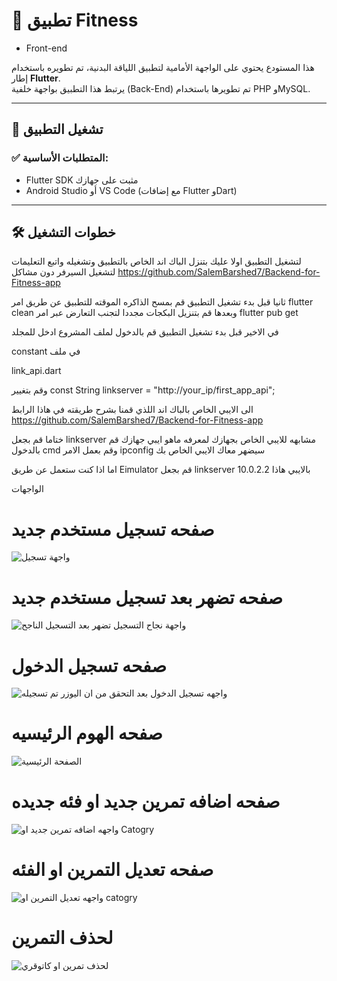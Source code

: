# 📱 تطبيق Fitness 
- Front-end

هذا المستودع يحتوي على الواجهة الأمامية لتطبيق اللياقة البدنية، تم تطويره باستخدام إطار **Flutter**.  
يرتبط هذا التطبيق بواجهة خلفية (Back-End) تم تطويرها باستخدام PHP وMySQL.

---

## 🚀 تشغيل التطبيق

### ✅ المتطلبات الأساسية:

- Flutter SDK مثبت على جهازك  
- Android Studio أو VS Code (مع إضافات Flutter وDart)

---

## 🛠️ خطوات التشغيل


لتشغيل التطبيق اولا عليك بتنزل الباك اند الخاص بالتطبيق وتشغيله واتبع التعليمات لتشغيل السيرفر دون مشاكل https://github.com/SalemBarshed7/Backend-for-Fitness-app


ثانيا قبل بدء تشغيل التطبيق قم بمسح الذاكره الموقته للتطبيق عن طريق امر flutter clean وبعدها قم بتنزيل البكجات مجددا لتجنب التعارض عبر امر flutter pub get  


في الاخير قبل بدء تشغيل التطبيق قم بالدخول لملف المشروع ادخل للمجلد 


constant في ملف

link_api.dart 

وقم بتغيير const String linkserver = "http://your_ip/first_app_api"; 



الى الايبي الخاص بالباك اند اللذي قمنا بشرح طريقته في هاذا الرابط https://github.com/SalemBarshed7/Backend-for-Fitness-app 


ختاما قم بجعل linkserver مشابهه للايبي الخاص بجهازك لمعرفه ماهو ايبي جهازك قم بالدخول cmd وقم بعمل الامر ipconfig سيضهر معاك الايبي الخاص بك 



اما اذا كنت ستعمل عن طريق Eimulator قم بجعل linkserver بالايبي هاذا 10.0.2.2




الواجهات

# صفحه تسجيل مستخدم جديد

![واجهة تسجيل](image/step_program/signinpage.jpg)


# صفحه تضهر بعد تسجيل مستخدم جديد

![واجهة نجاح التسجيل تضهر بعد التسجيل الناجح](image/step_program/Sucss.jpg)


# صفحه تسجيل الدخول

![واجهه تسجيل الدخول بعد التحقق من ان اليوزر تم تسجيله](image/step_program/loginpage.jpg)


# صفحه الهوم الرئيسيه

![الصفحة الرئيسية](image/step_program/home.jpg)


# صفحه اضافه تمرين جديد او فئه جديده

![واجهه اضافه تمرين جديد او Catogry](image/step_program/addcatogry.jpg)


# صفحه تعديل التمرين او الفئه

![واجهه تعديل التمرين او catogry ](image/step_program/editcatogry.jpg)


# لحذف التمرين

![ لحذف تمرين او كاتوقري ](image/step_program/del.jpg)
